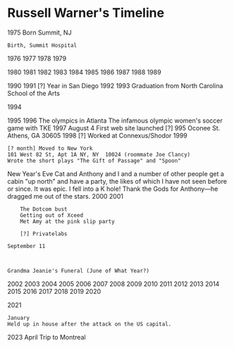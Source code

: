 # Russell Warner's Timeline

1975
	Born
	Summit, NJ
	
	Birth, Summit Hospital

1976
1977
1978
1979

1980
1981
1982
1983
1984
1985
1986
1987
1988
1989

1990
1991
	[?] Year in San Diego
1992
1993
	Graduation from North Carolina School of the Arts
	
1994

1995
1996
	The olympics in Atlanta
	The infamous olympic women's soccer game with TKE
1997
August 4
First web site launched
	[?] 995 Oconee St. Athens, GA 30605
1998
	[?] Worked at Connexus/Shodor
1999

	[? month] Moved to New York
	101 West 82 St, Apt 1A NY, NY  10024 (roommate Joe Clancy)
	Wrote the short plays "The Gift of Passage" and "Spoon"
New Year's Eve Cat and Anthony and I and a number of other people get a cabin "up north" and have a party, the likes of which I have not seen before or since. It was epic. I fell into a K hole! Thank the Gods for Anthony—he dragged me out of the stars.
2000
2001

		The Dotcom bust
		Getting out of Xceed
		Met Amy at the pink slip party
		
		[?] Privatelabs

    September 11

    
    
    Grandma Jeanie's Funeral (June of What Year?)

2002
2003
2004
2005
2006
2007
2008
2009
2010
2011
2012
2013
2014
2015
2016
2017
2018
2019
2020

2021
	
	January
    Held up in house after the attack on the US capital.

2023
	April
	Trip to Montreal